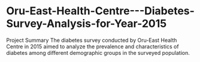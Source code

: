 # Oru-East-Health-Centre---Diabetes-Survey-Analysis-for-Year-2015
Project Summary The diabetes survey conducted by Oru-East Health Centre in 2015 aimed to analyze the prevalence and characteristics of diabetes among different demographic groups in the surveyed population.
